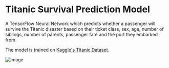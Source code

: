 # Titanic Survival Prediction Model
A TensorFlow Neural Network which predicts whether a passenger will survive the Titanic disaster based on their ticket class, sex, age, number of siblings, number of parents, passenger fare and the port they embarked from.

The model is trained on [Kaggle's Titanic Dataset](https://www.kaggle.com/competitions/titanic/).

![image](https://github.com/user-attachments/assets/ed64eae1-6027-4625-822b-37fcb78a89f6)
